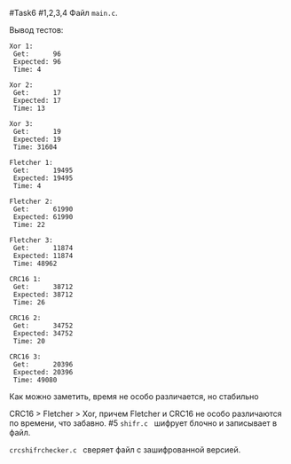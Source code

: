 #Task6
#1,2,3,4
Файл ```main.c```.

Вывод тестов:
```
Xor 1:
 Get:      96 
 Expected: 96
 Time: 4

Xor 2:
 Get:      17 
 Expected: 17
 Time: 13

Xor 3:
 Get:      19 
 Expected: 19
 Time: 31604

Fletcher 1:
 Get:      19495 
 Expected: 19495
 Time: 4

Fletcher 2:
 Get:      61990 
 Expected: 61990
 Time: 22

Fletcher 3:
 Get:      11874 
 Expected: 11874
 Time: 48962

CRC16 1:
 Get:      38712 
 Expected: 38712
 Time: 26

CRC16 2:
 Get:      34752 
 Expected: 34752
 Time: 20

CRC16 3:
 Get:      20396 
 Expected: 20396
 Time: 49080
```
Как можно заметить, время не особо различается, но стабильно

CRC16 > Fletcher > Xor,
причем Fletcher и CRC16 не особо различаются по времени, что забавно.
#5
```shifr.c ``` шифрует блочно и записывает в файл.

```crcshifrchecker.c ``` сверяет файл с зашифрованной версией.

